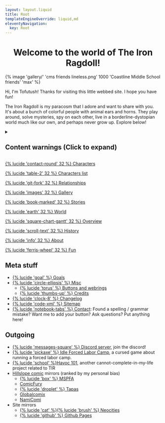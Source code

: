 ```yaml
---
layout: layout.liquid
title: Root
templateEngineOverride: liquid,md
eleventyNavigation:
  key: Root
---
```

<link rel="stylesheet" href="/css/home.css"/>
<h1 style="text-align: center;">Welcome to the world of The Iron Ragdoll!</h1>
{% image 'gallery/' 'cms friends lineless.png' 1000 'Coastline Middle School friends' 'max' %}

Hi, I'm Tofutush! Thanks for visiting this little webbed site. I hope you have fun!

The Iron Ragdoll is my paracosm that I adore and want to share with you. It's about a bunch of colorful people with animal ears and horns. They play around, solve mysteries, spy on each other, live in a borderline-dystopian world much like our own, and perhaps never grow up. Explore below!

<details>
	<summary><h2>Content warnings (Click to expand)</h2></summary>
	<p>This site and its contents feature strong language, cartoon violence, and occasional mature themes. Viewer discretion is advised.</p>
	<p>It should be obvious that I do not agree with everything presented on this site, such as the opinions and actions of the characters. Even a lot of the out-of-character content is written with an exaggerated joking tone. Please don't treat it so seriously.</p>
	<p>Also: This site uses JavaScript for theme switching, comic save / load, table sorting, gallery popups, webrings, the scenario generator, and the relationship graph. The personality quiz needs a script too for some reason. It should be fine to view most other things with JS disabled.</p>
</details>
<div class="grid">
  <a class="big" href="/characters/">
	<div class="card" style="background-image: url('{% capture url %}{% imageUrl 'gallery/' 'sparky pop.png' 1000 %}{% endcapture %}{{ url | htmlBaseUrl }}');"><p>{% lucide 'contact-round' 32 %} Characters</p></div>
  </a>
  <a href="/characters/list/">
	<div class="card" style="background-image: url('{% capture url %}{% imageUrl 'gallery/' 'cosmo pop.png' 1000 %}{% endcapture %}{{ url | htmlBaseUrl }}');"><p>{% lucide 'table-2' 32 %} Characters list</p></div>
  </a>
  <a href="/characters/relationships/">
	<div class="card" style="background-image: url('{% capture url %}{% imageUrl 'gallery/' 'tephra pop.png' 1000 %}{% endcapture %}{{ url | htmlBaseUrl }}');"><p>{% lucide 'git-fork' 32 %} Relationships</p></div>
  </a>
  <a href="/gallery/">
	<div class="card" style="background-image: url('{% capture url %}{% imageUrl 'gallery/' 'goose pop.png' 1000 %}{% endcapture %}{{ url | htmlBaseUrl }}');"><p>{% lucide 'images' 32 %} Gallery</p></div>
  </a>
  <a href="/stories/">
	<div class="card" style="background-image: url('{% capture url %}{% imageUrl 'gallery/' 'pumpkin pop.png' 1000 %}{% endcapture %}{{ url | htmlBaseUrl }}');"><p>{% lucide 'book-marked' 32 %} Stories</p></div>
  </a>
  <a class="big" href="/world/">
	<div class="card" style="background-image: url('{% capture url %}{% imageUrl 'gallery/' 'buttercup pop.png' 1000 %}{% endcapture %}{{ url | htmlBaseUrl }}');"><p>{% lucide 'earth' 32 %} World</p></div>
  </a>
  <a href="/world/overview/">
	<div class="card" style="background-image: url('{% capture url %}{% imageUrl 'gallery/' 'melody pop.png' 1000 %}{% endcapture %}{{ url | htmlBaseUrl }}');"><p>{% lucide 'square-chart-gantt' 32 %} Overview</p></div>
  </a>
  <a href="/world/history/">
	<div class="card" style="background-image: url('{% capture url %}{% imageUrl 'gallery/' 'alaska pop.png' 1000 %}{% endcapture %}{{ url | htmlBaseUrl }}');"><p>{% lucide 'scroll-text' 32 %} History</p></div>
  </a>
  <a href="/about/">
	<div class="card" style="background-image: url('{% capture url %}{% imageUrl 'gallery/' 'qibli pop.png' 1000 %}{% endcapture %}{{ url | htmlBaseUrl }}');"><p>{% lucide 'info' 32 %} About</p></div>
  </a>
  <a href="/fun/">
	<div class="card" style="background-image: url('{% capture url %}{% imageUrl 'gallery/' 'guillotine pop.png' 1000 %}{% endcapture %}{{ url | htmlBaseUrl }}');"><p>{% lucide 'ferris-wheel' 32 %} Fun</p></div>
  </a>
</div>

## Meta stuff

- [{% lucide 'goal' %} Goals](/goals/)
- [{% lucide 'circle-ellipsis' %} Misc](/misc/)
	- [{% lucide 'torus' %} Buttons and webrings](/misc/links/)
	- [{% lucide 'thumbs-up' %} Credits](/misc/credits/)
- [{% lucide 'clock-8' %} Changelog](/changelog/)
- [{% lucide 'code-xml' %} Sitemap](/sitemap/)
- [{% lucide 'notebook-tabs' %} Contact](/contact/): Found a spelling / grammar mistake? Want me to add your button? Ask questions? Put anything here!

## Outgoing

- [{% lucide 'messages-square' %} Discord server](https://discord.gg/n7p3QWPf), join the discord!
- [{% lucide 'pickaxe' %} Idle Forced Labor Camp](https://tofutush.github.io/idlegame), a cursed game about running a forced labor camp.
- [{% lucide 'school' %}Havoc 101](https://tofutush.github.io/havoc101), another cannot-complete-in-my-life project related to TIR
- [Hillslope comic](/stories/hillslope-mysteries/) mirrors (ranked by my personal bias)
	- [{% lucide 'box' %} MSPFA](https://mspfa.com/?s=50350&p=1)
	- [ComicFury](https://the-iron-ragdoll.thecomicseries.com)
	- [{% lucide 'droplet' %} Tapas](https://tapas.io/series/The-Iron-Ragdoll)
	- [Globalcomix](https://globalcomix.com/c/the-iron-ragdoll)
	- [NamiComi](https://namicomi.com/en/title/EGyt8a6z/the-iron-ragdoll/chapters?lang=en)
- Site mirrors
	- [{% lucide 'cat' %}{% lucide 'brush' %} Neocities](https://neocities.org/site/tofutush)
	- [{% lucide 'github' %} Github Pages](https://tofutush.github.io/The-Iron-Ragdoll)
